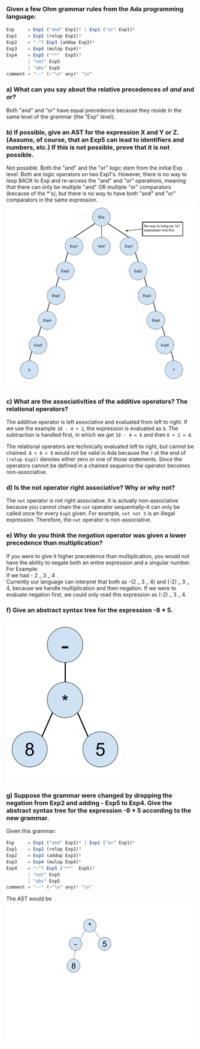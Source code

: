 ### Given a few Ohm grammar rules from the Ada programming language:

```js
Exp     = Exp1 ("and" Exp1)* | Exp1 ("or" Exp1)*
Exp1    = Exp2 (relop Exp2)?
Exp2    = "-"? Exp3 (addop Exp3)*
Exp3    = Exp4 (mulop Exp4)*
Exp4    = Exp5 ("**"  Exp5)?
        | "not" Exp5
        | "abs" Exp5
comment = "--" (~"\n" any)* "\n"
```

<!-- TODO: find technical term for being on same level -->

### a) What can you say about the relative precedences of _and_ and _or_?

Both "and" and "or" have equal precedence because they reside in the same level of the grammar (the "Exp" level).

<!-- TODO: Create and insert explanatory image (Alexia has it) -->

### b) If possible, give an AST for the expression X and Y or Z. (Assume, of course, that an Exp5 can lead to identifiers and numbers, etc.) If this is not possible, prove that it is not possible.

Not possible. Both the "and" and the "or" logic stem from the initial Exp level.
Both are logic operators on two Exp1's.
However, there is no way to loop BACK to Exp and re-access the "and" and "or" operations, meaning that there can only be multiple "and" OR multiple "or" comparators (because of the \*'s), but there is no way to have both "and" and "or" comparators in the same expression.
![And or tree](images/and_or_tree.png)

### c) What are the associativities of the additive operators? The relational operators?

<!-- These were all tested using the actual Ada programming language and looking up documentation as well as looking at the grammar & drawing out the ASTw -->

The additive operator is left associative and evaluated from left to right. If we use the example `10 - 4 + 2`, the expression is evaluated as `8`. The subtraction is handled first, in which we get `10 - 4 = 6` and then `6 + 2 = 8`.

The relational operators are technically evaluated left to right, but cannot be chained. `8 < 6 > 9` would not be valid in Ada because the `?` at the end of `(relop Exp2)` denotes either zero or one of those statements. Since the operators cannot be defined in a chained sequence the operator becomes non-associative. <!-- Ask Toal about this one -->

### d) Is the not operator right associative? Why or why not?

The `not` operator is not right associative. It is actually non-associative because you cannot chain the `not` operator sequentially–it can only be called once for every `Exp5` given. For example, `not not 5` is an illegal expression. Therefore, the `not` operator is non-associative.

### e) Why do you think the negation operator was given a lower precedence than multiplication?

If you were to give it higher precedence than multiplication, you would not have the ability to negate both an entire expression and a singular number. For Example:  
If we had - 2 _ 3 _ 4  
Currently our language can interpret that both as -(2 _ 3 _ 4) and (-2) _ 3 _ 4, because we handle multiplication and then negation. If we were to evaluate negation first, we could only read this expression as (-2) _ 3 _ 4.

### f) Give an abstract syntax tree for the expression -8 \* 5.

![Abstract syntax tree](images/ast.png)

### g) Suppose the grammar were changed by dropping the negation from Exp2 and adding - Exp5 to Exp4. Give the abstract syntax tree for the expression -8 \* 5 according to the new grammar.

Given this grammar:

```js
Exp     = Exp1 ("and" Exp1)* | Exp1 ("or" Exp1)*
Exp1    = Exp2 (relop Exp2)?
Exp2    = Exp3 (addop Exp3)*
Exp3    = Exp4 (mulop Exp4)*
Exp4    = "-"? Exp5 ("**"  Exp5)?
        | "not" Exp5
        | "abs" Exp5
comment = "--" (~"\n" any)* "\n"
```

The AST would be
![Abstract syntax tree g](images/ast-g.png)
